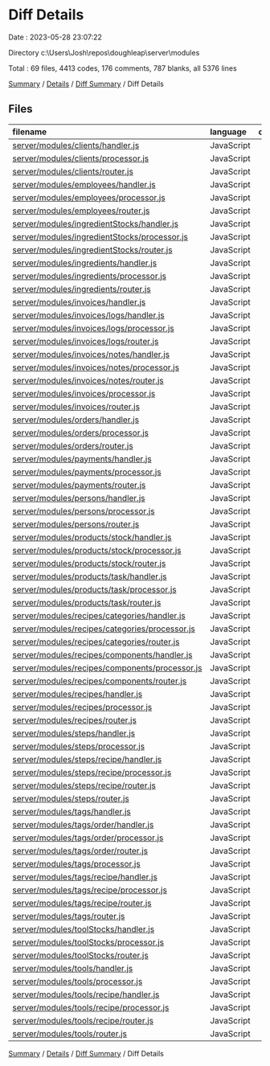 # Diff Details

Date : 2023-05-28 23:07:22

Directory c:\\Users\\Josh\\repos\\doughleap\\server\\modules

Total : 69 files,  4413 codes, 176 comments, 787 blanks, all 5376 lines

[Summary](results.md) / [Details](details.md) / [Diff Summary](diff.md) / Diff Details

## Files
| filename | language | code | comment | blank | total |
| :--- | :--- | ---: | ---: | ---: | ---: |
| [server/modules/clients/handler.js](/server/modules/clients/handler.js) | JavaScript | 76 | 0 | 7 | 83 |
| [server/modules/clients/processor.js](/server/modules/clients/processor.js) | JavaScript | 148 | 9 | 22 | 179 |
| [server/modules/clients/router.js](/server/modules/clients/router.js) | JavaScript | 20 | 0 | 6 | 26 |
| [server/modules/employees/handler.js](/server/modules/employees/handler.js) | JavaScript | 90 | 0 | 7 | 97 |
| [server/modules/employees/processor.js](/server/modules/employees/processor.js) | JavaScript | 223 | 18 | 36 | 277 |
| [server/modules/employees/router.js](/server/modules/employees/router.js) | JavaScript | 20 | 0 | 6 | 26 |
| [server/modules/ingredientStocks/handler.js](/server/modules/ingredientStocks/handler.js) | JavaScript | 53 | 0 | 6 | 59 |
| [server/modules/ingredientStocks/processor.js](/server/modules/ingredientStocks/processor.js) | JavaScript | 149 | 12 | 24 | 185 |
| [server/modules/ingredientStocks/router.js](/server/modules/ingredientStocks/router.js) | JavaScript | 25 | 0 | 6 | 31 |
| [server/modules/ingredients/handler.js](/server/modules/ingredients/handler.js) | JavaScript | 56 | 0 | 6 | 62 |
| [server/modules/ingredients/processor.js](/server/modules/ingredients/processor.js) | JavaScript | 129 | 11 | 22 | 162 |
| [server/modules/ingredients/router.js](/server/modules/ingredients/router.js) | JavaScript | 22 | 0 | 7 | 29 |
| [server/modules/invoices/handler.js](/server/modules/invoices/handler.js) | JavaScript | 45 | 0 | 5 | 50 |
| [server/modules/invoices/logs/handler.js](/server/modules/invoices/logs/handler.js) | JavaScript | 32 | 0 | 4 | 36 |
| [server/modules/invoices/logs/processor.js](/server/modules/invoices/logs/processor.js) | JavaScript | 42 | 1 | 9 | 52 |
| [server/modules/invoices/logs/router.js](/server/modules/invoices/logs/router.js) | JavaScript | 10 | 0 | 5 | 15 |
| [server/modules/invoices/notes/handler.js](/server/modules/invoices/notes/handler.js) | JavaScript | 29 | 0 | 4 | 33 |
| [server/modules/invoices/notes/processor.js](/server/modules/invoices/notes/processor.js) | JavaScript | 41 | 2 | 11 | 54 |
| [server/modules/invoices/notes/router.js](/server/modules/invoices/notes/router.js) | JavaScript | 10 | 0 | 5 | 15 |
| [server/modules/invoices/processor.js](/server/modules/invoices/processor.js) | JavaScript | 101 | 3 | 18 | 122 |
| [server/modules/invoices/router.js](/server/modules/invoices/router.js) | JavaScript | 15 | 0 | 6 | 21 |
| [server/modules/orders/handler.js](/server/modules/orders/handler.js) | JavaScript | 70 | 0 | 7 | 77 |
| [server/modules/orders/processor.js](/server/modules/orders/processor.js) | JavaScript | 152 | 16 | 37 | 205 |
| [server/modules/orders/router.js](/server/modules/orders/router.js) | JavaScript | 22 | 2 | 7 | 31 |
| [server/modules/payments/handler.js](/server/modules/payments/handler.js) | JavaScript | 32 | 0 | 4 | 36 |
| [server/modules/payments/processor.js](/server/modules/payments/processor.js) | JavaScript | 86 | 5 | 22 | 113 |
| [server/modules/payments/router.js](/server/modules/payments/router.js) | JavaScript | 10 | 0 | 6 | 16 |
| [server/modules/persons/handler.js](/server/modules/persons/handler.js) | JavaScript | 78 | 0 | 7 | 85 |
| [server/modules/persons/processor.js](/server/modules/persons/processor.js) | JavaScript | 130 | 9 | 26 | 165 |
| [server/modules/persons/router.js](/server/modules/persons/router.js) | JavaScript | 20 | 0 | 6 | 26 |
| [server/modules/products/stock/handler.js](/server/modules/products/stock/handler.js) | JavaScript | 52 | 0 | 7 | 59 |
| [server/modules/products/stock/processor.js](/server/modules/products/stock/processor.js) | JavaScript | 114 | 6 | 26 | 146 |
| [server/modules/products/stock/router.js](/server/modules/products/stock/router.js) | JavaScript | 25 | 0 | 5 | 30 |
| [server/modules/products/task/handler.js](/server/modules/products/task/handler.js) | JavaScript | 56 | 0 | 7 | 63 |
| [server/modules/products/task/processor.js](/server/modules/products/task/processor.js) | JavaScript | 133 | 9 | 24 | 166 |
| [server/modules/products/task/router.js](/server/modules/products/task/router.js) | JavaScript | 20 | 0 | 5 | 25 |
| [server/modules/recipes/categories/handler.js](/server/modules/recipes/categories/handler.js) | JavaScript | 43 | 0 | 6 | 49 |
| [server/modules/recipes/categories/processor.js](/server/modules/recipes/categories/processor.js) | JavaScript | 79 | 6 | 21 | 106 |
| [server/modules/recipes/categories/router.js](/server/modules/recipes/categories/router.js) | JavaScript | 24 | 0 | 5 | 29 |
| [server/modules/recipes/components/handler.js](/server/modules/recipes/components/handler.js) | JavaScript | 53 | 0 | 7 | 60 |
| [server/modules/recipes/components/processor.js](/server/modules/recipes/components/processor.js) | JavaScript | 108 | 6 | 23 | 137 |
| [server/modules/recipes/components/router.js](/server/modules/recipes/components/router.js) | JavaScript | 25 | 0 | 5 | 30 |
| [server/modules/recipes/handler.js](/server/modules/recipes/handler.js) | JavaScript | 57 | 0 | 7 | 64 |
| [server/modules/recipes/processor.js](/server/modules/recipes/processor.js) | JavaScript | 137 | 7 | 22 | 166 |
| [server/modules/recipes/router.js](/server/modules/recipes/router.js) | JavaScript | 24 | 0 | 6 | 30 |
| [server/modules/steps/handler.js](/server/modules/steps/handler.js) | JavaScript | 50 | 0 | 6 | 56 |
| [server/modules/steps/processor.js](/server/modules/steps/processor.js) | JavaScript | 111 | 4 | 18 | 133 |
| [server/modules/steps/recipe/handler.js](/server/modules/steps/recipe/handler.js) | JavaScript | 50 | 0 | 6 | 56 |
| [server/modules/steps/recipe/processor.js](/server/modules/steps/recipe/processor.js) | JavaScript | 197 | 16 | 30 | 243 |
| [server/modules/steps/recipe/router.js](/server/modules/steps/recipe/router.js) | JavaScript | 20 | 0 | 6 | 26 |
| [server/modules/steps/router.js](/server/modules/steps/router.js) | JavaScript | 22 | 0 | 7 | 29 |
| [server/modules/tags/handler.js](/server/modules/tags/handler.js) | JavaScript | 51 | 0 | 7 | 58 |
| [server/modules/tags/order/handler.js](/server/modules/tags/order/handler.js) | JavaScript | 41 | 0 | 6 | 47 |
| [server/modules/tags/order/processor.js](/server/modules/tags/order/processor.js) | JavaScript | 92 | 3 | 16 | 111 |
| [server/modules/tags/order/router.js](/server/modules/tags/order/router.js) | JavaScript | 12 | 0 | 5 | 17 |
| [server/modules/tags/processor.js](/server/modules/tags/processor.js) | JavaScript | 103 | 3 | 21 | 127 |
| [server/modules/tags/recipe/handler.js](/server/modules/tags/recipe/handler.js) | JavaScript | 40 | 0 | 6 | 46 |
| [server/modules/tags/recipe/processor.js](/server/modules/tags/recipe/processor.js) | JavaScript | 92 | 3 | 15 | 110 |
| [server/modules/tags/recipe/router.js](/server/modules/tags/recipe/router.js) | JavaScript | 12 | 0 | 5 | 17 |
| [server/modules/tags/router.js](/server/modules/tags/router.js) | JavaScript | 17 | 0 | 6 | 23 |
| [server/modules/toolStocks/handler.js](/server/modules/toolStocks/handler.js) | JavaScript | 55 | 0 | 7 | 62 |
| [server/modules/toolStocks/processor.js](/server/modules/toolStocks/processor.js) | JavaScript | 150 | 8 | 26 | 184 |
| [server/modules/toolStocks/router.js](/server/modules/toolStocks/router.js) | JavaScript | 20 | 0 | 5 | 25 |
| [server/modules/tools/handler.js](/server/modules/tools/handler.js) | JavaScript | 51 | 0 | 7 | 58 |
| [server/modules/tools/processor.js](/server/modules/tools/processor.js) | JavaScript | 113 | 7 | 20 | 140 |
| [server/modules/tools/recipe/handler.js](/server/modules/tools/recipe/handler.js) | JavaScript | 53 | 0 | 7 | 60 |
| [server/modules/tools/recipe/processor.js](/server/modules/tools/recipe/processor.js) | JavaScript | 133 | 10 | 24 | 167 |
| [server/modules/tools/recipe/router.js](/server/modules/tools/recipe/router.js) | JavaScript | 20 | 0 | 5 | 25 |
| [server/modules/tools/router.js](/server/modules/tools/router.js) | JavaScript | 22 | 0 | 6 | 28 |

[Summary](results.md) / [Details](details.md) / [Diff Summary](diff.md) / Diff Details